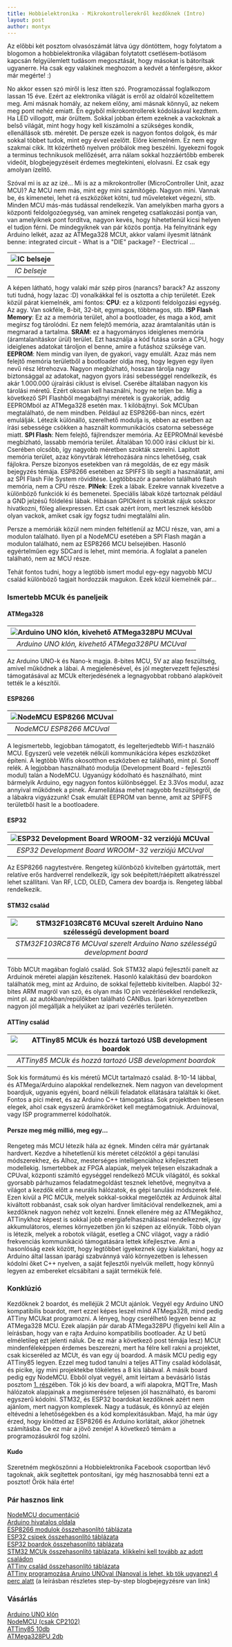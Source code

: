 ```yaml
---
title: Hobbielektronika - Mikrokontrollerekről kezdőknek (Intro)
layout: post
author: montyx
---
```

Az előbbi két posztom olvasószámát látva úgy döntöttem, hogy folytatom a blogomon a hobbielektronika világában folytatott csetlésem-botlásom kapcsán felgyülemlett tudásom megosztását, hogy másokat is bátorítsak ugyanerre. Ha csak egy valakinek meghozom a kedvét a ténfergésre, akkor már megérte! :)

No akkor essen szó miről is lesz itten szó. Programozással foglalkozom lassan 15 éve. Ezért az elektronika világát is erről az oldalról közelítettem meg. Ami másnak homály, az nekem előny, ami másnak könnyű, az nekem meg pont nehéz emiatt. Én egyből mikrokontrollerek kódolásával kezdtem. Ha LED villogott, már örültem.
Sokkal jobban értem ezeknek a vackoknak a belső világát, mint hogy hogy kell kiszámolni a szükséges kondik, ellenállások stb. méretét. De persze ezek is nagyon fontos dolgok, és már sokkal többet tudok, mint egy évvel ezelőtt.
Előre kiemelném. Ez nem egy szakmai cikk. Itt közérthető nyelven próbálok meg beszélni. Igyekezni fogok a terminus technikusok mellőzését, arra nálam sokkal hozzáértőbb emberek videóit, blogbejegyzéseit érdemes megtekinteni, elolvasni. Ez csak egy amolyan ízelítő.

Szóval mi is az az izé...
Mi is az a mikrokontroller (MicroController Unit, azaz MCU)?
Az MCU nem más, mint egy mini számítógép. Nagyon mini. Vannak be, és kimenetei, lehet rá eszközöket kötni, tud műveleteket végezni, stb. Minden MCU más-más tudással rendelkezik. Van amelyikben marha gyors a központi feldolgozóegység, van aminek rengeteg csatlakozási pontja van, van amelyiknek pont fordítva, nagyon kevés, hogy hihetetlenül kicsi helyen el tudjon férni.
De mindegyiknek van pár közös pontja. Ha felnyitnánk egy Arduino lelkét, azaz az ATMega328 MCUt, akkor valami ilyesmit látnánk benne:
integrated circuit - What is a "DIE" package? - Electrical ...

| ![IC belseje](/docs/assets/Yamaha_YMF262_audio_IC_decapsulated.jpg) | 
|:--:| 
| *IC belseje* |

A képen látható, hogy valaki már szép piros (narancs? barack? Az asszony tuti tudná, hogy lazac :D) vonalkákkal fel is osztotta a chip területét. Ezek közül párat kiemelnék, ami fontos:
**CPU**: ez a központi feldolgozási egység. Az agy. Van sokféle, 8-bit, 32-bit, egymagos, többmagos, stb.
**ISP Flash Memory**: Ez az a memória terület, ahol a bootloader, és maga a kód, amit megírsz fog tárolódni. Ez nem felejtő memória, azaz áramtalanítás után is megmarad a tartalma.
**SRAM**: ez a hagyományos ideiglenes memória (áramtalanításkor ürül) terület. Ezt használja a kód futása során a CPU, hogy ideiglenes adatokat tároljon el benne, amire a futáshoz szüksége van.
**EEPROM**: Nem mindig van ilyen, de gyakori, vagy emulált. Azaz más nem felejtő memória területből a bootloader oldja meg, hogy legyen egy ilyen nevű rész létrehozva.  Nagyon megbízható, hosszan tárolja nagy biztonsággal az adatokat, nagyon gyors írási sebességgel rendelkezik, és akár 1.000.000 újraírási ciklust is elvisel. Cserébe általában nagyon kis tárolási méretű. Ezért okosan kell használni, hogy ne teljen be. Míg a következő SPI Flashből megabájtnyi méretek is gyakoriak, addig EEPROMból az ATMega328 esetén max. 1 kilóbájtnyi. Sok MCUban megtalálható, de nem mindben. Például az ESP8266-ban nincs, ezért emulálják. Létezik különálló, szerelhető modulja is, ebben az esetben az írási sebessége csökken a használt kommunikációs csatorna sebessége miatt.
**SPI Flash**: Nem felejtő, fájlrendszer memória. Az EEPROMnál kevésbé megbízható, lassabb memória terület. Általában 10.000 írási ciklust bír ki. Cserében olcsóbb, így nagyobb méretben szokták szerelni. Lapított memória terület, azaz könyvtárak létrehozására nincs lehetőség, csak fájlokra. Persze bizonyos esetekben van rá megoldás, de ez egy másik bejegyzés témája. ESP8266 esetében az SPIFFS lib segíti a használatát, ami az SPI Flash File System rövidítése. Legtöbbször a panelon található flash memória, nem a CPU része.
**PINek**: Ezek a lábak. Ezekre vannak kivezetve a különböző funkciók ki és bemenetei. Speciális lábak közé tartoznak például a GND jelzésű földelési lábak. Hibásan GPIOként is szoktak rájuk sokszor hivatkozni, főleg aliexpressen. Ezt csak azért írom, mert lesznek később olyan vackok, amiket csak így fogsz tudni megtalálni alin.

Persze a memóriák közül nem minden feltétlenül az MCU része, van, ami a modulon található. Ilyen pl a NodeMCU esetében a SPI Flash magán a modulon található, nem az ESP8266 MCU belsejében. Hasonló egyértelműen egy SDCard is lehet, mint memória. A foglalat a panelen található, nem az MCU része.

Tehát fontos tudni, hogy a legtöbb ismert modul egy-egy nagyobb MCU család különböző tagjait hordozzák magukon. Ezek közül kiemelnék pár...
### Ismertebb MCUk és paneljeik
#### ATMega328

| ![Arduino UNO klón, kivehető ATMega328PU MCUval](/docs/assets/ArduinoUno_R3_Front.jpg) | 
|:--:| 
| *Arduino UNO klón, kivehető ATMega328PU MCUval* |

Az Arduino UNO-k és Nano-k magja. 8-bites MCU, 5V az alap feszültség, amivel működnek a lábai. A megjelenésével, és jól megtervezett fejlesztési támogatásával az MCUk elterjedésének a legnagyobbat robbanó alapköveit tették le a készítői.

#### ESP8266

| ![NodeMCU ESP8266 MCUval](/docs/assets/NodeMCU_DEVKIT_1.0.jpg) | 
|:--:| 
| *NodeMCU ESP8266 MCUval* |

A legismertebb, legjobban támogatott, és legelterjedtebb Wifi-t használó MCU. Egyszerű vele vezeték nélküli kommunikációra képes eszközöket építeni. A legtöbb Wifis okosotthon eszközben ez található, mint pl. Sonoff relék. A legjobban használható modulja (Development Board - fejlesztői modul) talán a NodeMCU. Ugyanúgy kódolható és használható, mint bármelyik Arduino, egy nagyon fontos különbséggel. Ez 3.3Vos modul, azaz annyival működnek a pinek. Áramellátása mehet nagyobb feszültségről, de a lábakra vigyázzunk! Csak emulált EEPROM van benne, amit az SPIFFS területből hasít le a bootloadere.

#### ESP32

| ![ESP32 Development Board WROOM-32 verziójú MCUval](/docs/assets/esp32.jpg) | 
|:--:| 
| *ESP32 Development Board WROOM-32 verziójú MCUval* |

Az ESP8266 nagytestvére. Rengeteg különböző kivitelben gyártották, mert relatíve erős hardverrel rendelkezik, így sok beépített/ráépített alkatrésszel lehet szállítani. Van RF, LCD, OLED, Camera dev boardja is. Rengeteg lábbal rendelkezik.

#### STM32 család

| ![STM32F103RC8T6 MCUval szerelt Arduino Nano szélességű development board](/docs/assets/stm32-bluepill.jpg) | 
|:--:| 
| *STM32F103RC8T6 MCUval szerelt Arduino Nano szélességű development board* |

Több MCUt magában foglaló család. Sok STM32 alapú fejlesztői panelt az Arduinok méretei alapján készítenek. Hasonló kalakítású dev boardokon találhatók meg, mint az Arduino, de sokkal fejlettebb kivitelben. Alapból 32-bites ARM magról van szó, és olyan más IO pin vezérlésekkel rendelkezik, mint pl. az autókban/repülőkben található CANBus. Ipari környezetben nagyon jól megállják a helyüket az ipari vezérlés területén.

#### ATTiny család

| ![ATTiny85 MCUk és hozzá tartozó USB development boardok](/docs/assets/attiny-programmer.jpg) | 
|:--:| 
| *ATTiny85 MCUk és hozzá tartozó USB development boardok* |

Sok kis formátumú és kis méretű MCUt tartalmazó család. 8-10-14 lábbal, és ATMega/Arduino alapokkal rendelkeznek. Nem nagyon van development boardjuk, ugyanis egyéni, board nélküli feladatok ellátására találták ki őket. Fontos a pici méret, és az Arduino C++ támogatása. Sok projektben teljesen elegek, ahol csak egyszerű áramköröket kell megtámogatniuk. Arduinoval, vagy ISP programmerrel kódolhatók.

#### Persze meg még millió, meg egy...

Rengeteg más MCU létezik hála az égnek. Minden célra már gyártanak hardvert. Kezdve a hihetetlenül kis méretet célzóktól a gépi tanulási módszerekhez, és AIhoz, mesterséges intelligenciához kifejlesztett modellekig. Ismertebbek az FPGA alapúak, melyek teljesen elszakadnak a CPUval, központi számító egységgel rendelkező MCUk világától, és sokkal gyorsabb párhuzamos feladatmegoldást tesznek lehetővé, megnyitva a világot a kezdők előtt a neurális hálózatok, és gépi tanulási módszerek felé.
Ezen kívül a PIC MCUk, melyek sokkal-sokkal megelőzték az Arduinok által kiváltott robbanást, csak sok olyan hardver limitációval rendelkeznek, ami a kezdőknek nagyon nehéz volt kezelni. Ennek ellenére még az ATMegákhoz, ATTinykhoz képest is sokkal jobb energiafelhasználással rendelkeznek, így akkumulátoros, elemes környezetben jön ki szépen az előnyük.
Több olyan is létezik, melyek a robotok világát, esetleg a CNC világot, vagy a rádió frekvenciás kommunikáció támogatására lettek kifejlesztve. Ami a hasonlóság ezek között, hogy legtöbbet igyekeznek úgy kialakítani, hogy az Arduino által lassan iparági szabvánnyá váló környezetben is lehessen kódolni őket C++ nyelven, a saját fejlesztői nyelvük mellett, hogy könnyű legyen az embereket elcsábítani a saját termékük felé.

### Konklúzió

Kezdőknek 2 boardot, és melléjük 2 MCUt ajánlok. Vegyél egy Arduino UNO kompatibilis boardot, mert ezzel képes leszel mind ATMega328, mind pedig ATTiny MCUkat programozni. A lényeg, hogy cserélhető legyen benne az ATMega328 MCU.
Ezek alapján pár darab ATMega328PU (figyelni kell Alin a leírásban, hogy van e rajta Arduino kompatibilis bootloader. Az U betű elméletileg ezt jelenti náluk. De ez már a következő post témája lesz) MCUt mindenféleképpen érdemes beszerezni, mert ha félre kell rakni a projektet, csak kicseréled az MCUt, és van egy új boardod.
A másik MCU pedig egy ATTiny85 legyen. Ezzel meg tudod tanulni a teljes ATTiny család kódolását, és picike, így mini projektekbe tökéletes a 8 kis lábával.
A másik board pedig egy NodeMCU. Ebből olyat vegyél, amit leírtam a bevásárló listás posztom [1. rész](./2020-01-24-hobbielektronika1.md)ében. Tök jó kis dev board, a wifi alapokra, MQTTre, Mash hálózatok alapjainak a megismerésére teljesen jól használható, és baromi egyszerű kódolni.
STM32, és ESP32 boardokat kezdőknek azért nem ajánlom, mert nagyon komplexek. Nagy a tudásuk, és könnyű az elején eltévedni a lehetőségekben és a kód komplexitásukban. Majd, ha már úgy érzed, hogy kinőtted az ESP8266 és Arduino korlátait, akkor jöhetnek számításba. De ez már a jövő zenéje! A következő témám a programozásukról fog szólni.

#### Kudo

Szeretném megköszönni a Hobbielektronika Facebook csoportban lévő tagoknak, akik segítettek pontosítani, így még hasznosabbá tenni ezt a posztot! Örök hála érte!
### Pár hasznos link
[NodeMCU documentáció](https://nodemcu.readthedocs.io/en/master/)  
[Arduino hivatalos oldala](https://www.arduino.cc/)  
[ESP8266 modulok összehasonlító táblázata](https://blog.squix.org/2015/03/esp8266-module-comparison-esp-01-esp-05.html)  
[ESP32 csipek összehasonlító táblázata](https://www.gridconnect.com/pages/espressif-product-comparison)  
[ESP32 boardok összehasonlító táblázata](https://makeradvisor.com/esp32-development-boards-review-comparison/)  
[STM32 MCUk összehasonlító táblázata, klikkelni kell tovább az adott családon](https://www.st.com/en/microcontrollers-microprocessors/stm32-32-bit-arm-cortex-mcus.html)  
[ATTiny család összehasonlító táblázata](https://en.wikipedia.org/wiki/ATtiny_microcontroller_comparison_chart)  
[ATTiny programozása Aruino UNOval (Nanoval is lehet, kb tök ugyanez) 4 perc alatt](https://youtu.be/AmpHIHM41Hw) (a leírásban részletes step-by-step blogbejegyzésre van link)
### Vásárlás
[Arduino UNO klón](https://s.click.aliexpress.com/e/_AsFlCa)  
[NodeMCU (csak CP2102)](https://s.click.aliexpress.com/e/_dZEmNhL)  
[ATTiny85 10db](https://s.click.aliexpress.com/e/_dXOKi5f)  
[ATMega328PU 2db](https://s.click.aliexpress.com/e/_99h9kw)  